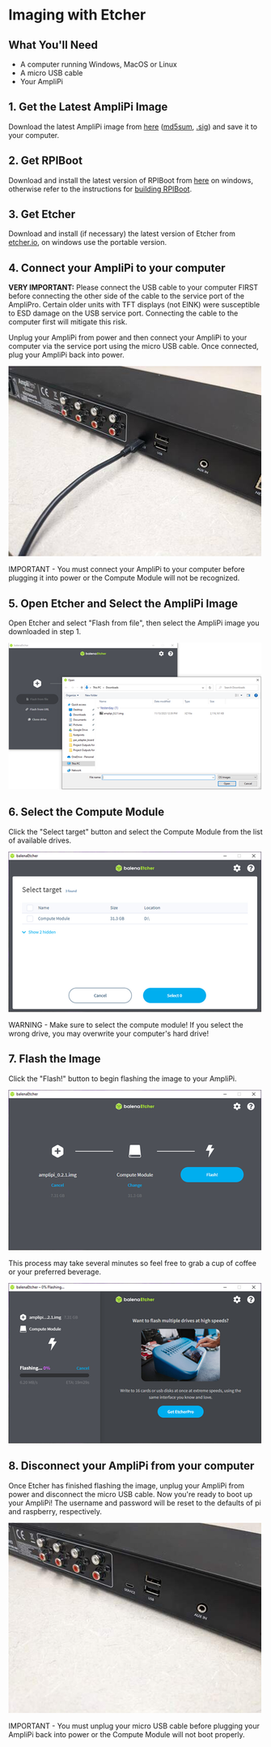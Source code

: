 # Imaging with Etcher

## What You'll Need
  * A computer running Windows, MacOS or Linux
  * A micro USB cable
  * Your AmpliPi

## 1. Get the Latest AmpliPi Image
  Download the latest AmpliPi image from [here](https://storage.googleapis.com/amplipi-img/amplipi_0.3.1.img.xz) ([md5sum](https://storage.googleapis.com/amplipi-img/CHECKSUMS), [.sig](https://storage.googleapis.com/amplipi-img/CHECKSUMS.sig)) and save it to your computer.

## 2. Get RPIBoot
Download and install the latest version of RPIBoot from [here](https://github.com/raspberrypi/usbboot/raw/master/win32/rpiboot_setup.exe) on windows, otherwise refer to the instructions for [building RPIBoot](https://github.com/raspberrypi/usbboot#building).

## 3. Get Etcher
Download and install (if necessary) the latest version of Etcher from [etcher.io](https://etcher.io/), on windows use the portable version.

## 4. Connect your AmpliPi to your computer

  **VERY IMPORTANT:** Please connect the USB cable to your computer FIRST before connecting the other side of the cable to the service port of the AmpliPro. Certain older units with TFT displays (not EINK) were susceptible to ESD damage on the USB service port. Connecting the cable to the computer first will mitigate this risk.
  
  Unplug your AmpliPi from power and then connect your AmpliPi to your computer via the service port using the micro USB cable. Once connected, plug your AmpliPi back into power.

  ![connected to service port](imgs/flashing/plugged_sp.jpg)

  IMPORTANT - You must connect your AmpliPi to your computer before plugging it into power or the Compute Module will not be recognized.

## 5. Open Etcher and Select the AmpliPi Image
  Open Etcher and select "Flash from file", then select the AmpliPi image you downloaded in step 1.

 ![selecting image](imgs/flashing/image.png)

## 6. Select the Compute Module
  Click the "Select target" button and select the Compute Module from the list of available drives.

  ![selecting device](imgs/flashing/device.png)

  WARNING -  Make sure to select the compute module! If you select the wrong drive, you may overwrite your computer's hard drive!

## 7. Flash the Image
  Click the "Flash!" button to begin flashing the image to your AmpliPi.

  ![ready to flash](imgs/flashing/ready.png)

  This process may take several minutes so feel free to grab a cup of coffee or your preferred beverage.

![flashing](imgs/flashing/flashing.png)

## 8. Disconnect your AmpliPi from your computer
  Once Etcher has finished flashing the image, unplug your AmpliPi from power and disconnect the micro USB cable. Now you're ready to boot up your AmpliPi! The username and password will be reset to the defaults of pi and raspberry, respectively.

  ![unplugged from service port](imgs/flashing/unplugged_sp.jpg)

  IMPORTANT - You must unplug your micro USB cable before plugging your AmpliPi back into power or the Compute Module will not boot properly.
